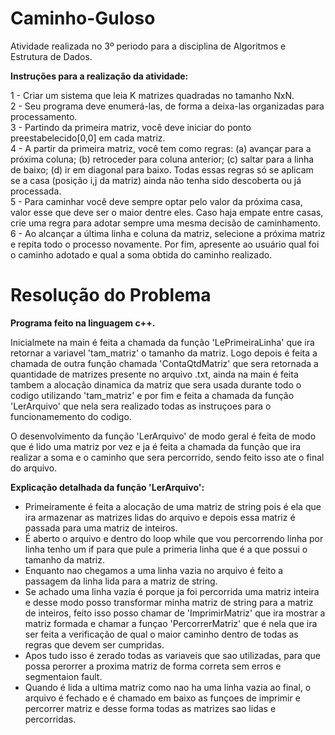# Caminho-Guloso

Atividade realizada no 3º periodo para a disciplina de Algoritmos e Estrutura de Dados.

<strong>Instruções para a realização da atividade:</strong>

1 - Criar um sistema que leia K matrizes quadradas no tamanho NxN.<br>
2 - Seu programa deve enumerá-las, de forma a deixa-las organizadas para processamento.<br>
3 - Partindo da primeira matriz, você deve iniciar do ponto preestabelecido[0,0] em cada matriz.<br>
4 - A partir da primeira matriz, você tem como regras: (a) avançar para a próxima coluna; (b) retroceder para coluna anterior; (c)  saltar para a linha de baixo; (d) ir em diagonal para baixo. Todas essas regras só se aplicam se a casa (posição i,j da matriz) ainda não tenha sido descoberta ou já processada.<br>
5 - Para caminhar você deve sempre optar pelo valor da próxima casa, valor esse que deve ser o maior dentre eles. Caso haja empate entre casas, crie uma regra para adotar sempre uma mesma decisão de caminhamento.<br>
6 - Ao alcançar a última linha e coluna da matriz, selecione a próxima matriz e repita todo o processo novamente. Por fim, apresente ao usuário qual foi o caminho adotado e qual a soma obtida do caminho realizado.<br>

# Resolução do Problema

<strong>Programa feito na linguagem c++.</strong>

Inicialmete na main é feita a chamada da função 'LePrimeiraLinha' que ira retornar a variavel 'tam_matriz' o tamanho da matriz. Logo depois é feita a chamada de outra função chamada 'ContaQtdMatriz' que sera retornada a quantidade de matrizes presente no arquivo .txt, ainda na main é feita tambem a alocação dinamica da matriz que sera usada durante todo o codigo utilizando 'tam_matriz' e por fim e feita a chamada da função 'LerArquivo' que nela sera realizado todas as instruçoes para o funcionamemento do codigo. <br>

O desenvolvimento da função 'LerArquivo' de modo geral é feita de modo que é lido uma matriz por vez e ja é feita a chamada da função que ira realizar a soma e o caminho que sera percorrido, sendo feito isso ate o final do arquivo.

<strong>Explicação detalhada da função 'LerArquivo':</strong>
<ul>
  <li>Primeiramente é feita a alocação de uma matriz de string pois é ela que ira armazenar as matrizes lidas do arquivo e depois essa matriz é passada para uma matriz de inteiros.</li>
  <li>É aberto o arquivo e dentro do loop while que vou percorrendo linha por linha tenho um if para que pule a primeria linha que é a que possui o tamanho da matriz.</li>
  <li>Enquanto nao chegamos a uma linha vazia no arquivo é feito a passagem da linha lida para a matriz de string.</li>
  <li>Se achado uma linha vazia é porque ja foi percorrida uma matriz inteira e desse modo posso transformar minha matriz de string para a matriz de inteiros, feito isso posso chamar de 'ImprimirMatriz' que ira mostrar a matriz formada e chamar a funçao 'PercorrerMatriz' que é nela que ira ser feita a verificação de qual o maior caminho dentro de todas as regras que devem ser cumpridas.</li>
  <li>Apos tudo isso é zerado todas as variaveis que sao utilizadas, para que possa perorrer a proxima matriz de forma correta sem erros e segmentaion fault.</li>
  <li>Quando é lida a ultima matriz como nao ha uma linha vazia ao final, o arquivo é fechado e é chamado em baixo as funçoes de imprimir e percorrer matriz e desse forma todas as matrizes sao lidas e percorridas.</li>
</ul>
